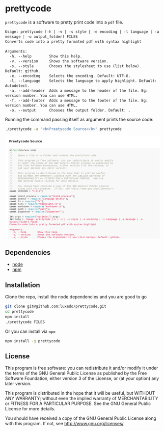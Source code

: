 # prettycode
`prettycode` is a software to pretty print code into a `pdf` file.

```
Usage: prettycode [-h | -v | -s style | -e encoding | -l language | -a message | -o output_folder] FILES
Converts code into a pretty formated pdf with syntax highlight

Arguments:
  -h, --help        Show this help.
  -v, --version     Shows the software version.
  -s, --style       Choses the stylesheet to use (list below). Default: github.
  -e, --encoding    Selects the encoding. Default: UTF-8.
  -l, --language    Selects the language to apply highlight. Default: Autodetect.
  -a, --add-header  Adds a message to the header of the file. Eg: version number. You can use HTML.
  -f, --add-footer  Adds a message to the footer of the file. Eg: version number. You can use HTML.
  -o, --output      Chooses the output folder. Default: .
```

Running the command passing itself as argument prints the source code:
```sh
./prettycode -a "<b>Preetycode Source</b>" prettycode
```
![example](prettycode_example.png)


## Dependencies

* [node](https://nodejs.org/en/)
* [npm](https://www.npmjs.com/)

## Installation
Clone the repo, install the node dependencies and you are good to go
```bash
git clone git@github.com:luxedo/prettycode.git
cd prettycode
npm install
./prettycode FILES
```
Or you can install via `npm`
```bash
npm install -g prettycode
```

## License
This program is free software: you can redistribute it and/or modify it under the terms of the GNU General Public License as published by the Free Software Foundation, either version 3 of the License, or (at your option) any later version.

This program is distributed in the hope that it will be useful, but WITHOUT ANY WARRANTY; without even the implied warranty of MERCHANTABILITY or FITNESS FOR A PARTICULAR PURPOSE.  See the GNU General Public License for more details.

You should have received a copy of the GNU General Public License along with this program.  If not, see <http://www.gnu.org/licenses/>.
